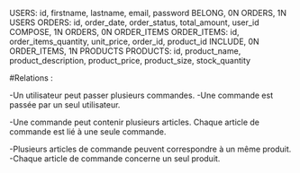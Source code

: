 USERS: id, firstname, lastname, email, password
BELONG, 0N ORDERS, 1N USERS
ORDERS: id, order_date, order_status, total_amount, user_id
COMPOSE, 1N ORDERS, 0N ORDER_ITEMS
ORDER_ITEMS: id, order_items_quantity, unit_price, order_id, product_id
INCLUDE, 0N ORDER_ITEMS, 1N PRODUCTS
PRODUCTS: id, product_name, product_description, product_price, product_size, stock_quantity

#Relations : 

-Un utilisateur peut passer plusieurs commandes.
-Une commande est passée par un seul utilisateur.

-Une commande peut contenir plusieurs articles.
Chaque article de commande est lié à une seule commande.

-Plusieurs articles de commande peuvent correspondre à un même produit.
-Chaque article de commande concerne un seul produit.